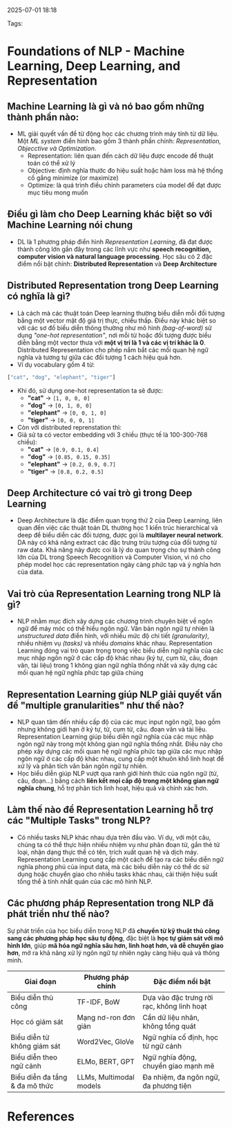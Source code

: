 2025-07-01 18:18


Tags:

# Foundations of NLP - Machine Learning, Deep Learning, and Representation
## Machine Learning là gì và nó bao gồm những thành phần nào:
- ML giải quyết vấn đề từ động học các chương trình máy tính từ dữ liệu. Một *ML system* điển hình bao gồm 3 thành phần chính: *Representation, Objecctive và Optimization*. 
	- Representation: liên quan đến cách dữ liệu được encode để thuật toán có thể xử lý
	- Objective: định nghĩa thước đo hiệu suất hoặc hàm loss mà hệ thống cố gắng minimize (or maximize)
	- Optimize: là quá trình điều chỉnh parameters của model để đạt được mục tiêu mong muốn
## Điều gì làm cho Deep Learning khác biệt so với Machine Learning nói chung
- DL là 1 phương pháp điển hình *Representation Learning*, đã đạt được thành công lớn gần đây trong các lĩnh vực như **speech recognition, computer vision và natural language processing**. Học sâu có 2 đặc điểm nổi bật chính: **Distributed Representation** và **Deep Architecture**
## Distributed Representation trong Deep Learning có nghĩa là gì? 
- Là cách mà các thuật toán Deep learning thường biểu diễn mỗi đối tượng bằng một vector mật độ giá trị thực, chiều thấp. Điều này khác biệt so với các sơ đồ biểu diễn thông thường như mô hình *(bag-of-word)* sử dụng *"one-hot representation"*, nơi mỗi từ hoặc đối tượng được biểu diễn bằng một vector thưa với **một vị trí là 1 và các vị trí khác là 0**. Distributed Representation cho phép nắm bắt các mối quan hệ ngữ nghĩa và tương tự giữa các đối tượng 1 cách hiệu quả hơn.
- Ví dụ vocabulary gồm 4 từ: 
```python
["cat", "dog", "elephant", "tiger"]
```
- Khi đó, sử dụng one-hot representation ta sẽ được:
	- **"cat"** → `[1, 0, 0, 0]`
	- **"dog"** → `[0, 1, 0, 0]`
	- **"elephant"** → `[0, 0, 1, 0]`
	- **"tiger"** → `[0, 0, 0, 1]`
- Còn với distributed reprenstation thì: 
- Giả sử ta có vector embedding với 3 chiều (thực tế là 100-300-768 chiều):
	- **"cat"** → `[0.9, 0.1, 0.4]`    
	- **"dog"** → `[0.85, 0.15, 0.35]`    
	- **"elephant"** → `[0.2, 0.9, 0.7]`
	- **"tiger"** → `[0.8, 0.2, 0.5]`
## Deep Architecture có vai trò gì trong Deep Learning
- Deep Architecture là đặc điểm quan trọng thứ 2 của Deep Learning, liên quan đến việc các thuật toán DL thường học 1 kiến trúc hierarchical và deep để biểu diễn các đối tượng, được gọi là **multilayer neural network**. DA này có khả năng extract các đặc trưng trừu tượng của đối tượng từ raw data. Khả năng này được coi là lý do quan trọng cho sự thành công lớn của DL trong Speech Recognition và Computer Vision, vì nó cho phép model học các representation ngày càng phức tạp và ý nghĩa hơn của data. 
## Vai trò của Representation Learning trong NLP là gì?
- NLP nhằm mục đích xây dựng các chương trình chuyên biệt về ngôn ngữ để máy móc có thể hiểu ngôn ngữ. Văn bản ngôn ngữ tự nhiên là *unstructured data* điển hình, với nhiều mức độ chi tiết *(granularity)*, nhiều nhiệm vụ *(tasks)* và nhiều *domains* khác nhau. Representation Learning đóng vai trò quan trọng trong việc biểu diễn ngữ nghĩa của các mục nhập ngôn ngữ ở các cấp độ khác nhau (ký tự, cụm từ, câu, đoạn văn, tài liệu) trong 1 không gian ngữ nghĩa thống nhất và xây dựng các mối quan hệ ngữ nghĩa phức tạp giữa chúng 
## Representation Learning giúp NLP giải quyết vấn đề "multiple granularities" như thế nào?
- NLP quan tâm đến nhiều cấp độ của các mục input ngôn ngữ, bao gồm nhưng không giới hạn ở ký tự, từ, cụm từ, câu. đoạn văn và tài liệu. Representation Learning giúp biểu diễn ngữ nghĩa của các mục nhập ngôn ngữ này trong một không gian ngữ nghĩa thống nhất. Điều này cho phép xây dựng các mối  quan hệ ngữ nghĩa phức tạp giữa các mục nhập ngôn ngữ ở các cấp độ khác nhau, cung cấp một khuôn khổ linh hoạt để xử lý và phân tích văn bản ngôn ngữ tự nhiên. 
- Học biểu diễn giúp NLP vượt qua ranh giới hình thức của ngôn ngữ (từ, câu, đoạn…) bằng cách **liên kết mọi cấp độ trong một không gian ngữ nghĩa chung**, hỗ trợ phân tích linh hoạt, hiệu quả và chính xác hơn.
## Làm thế nào để Representation Learning hỗ trợ các "Multiple Tasks" trong NLP?
- Có nhiều tasks NLP khác nhau dựa trên đầu vào. Ví dụ, với một câu, chúng ta có thể thực hiện nhiều nhiệm vụ như phân đoạn từ, gắn thẻ từ loại, nhận dạng thực thể có tên, trích xuất quan hệ và dịch máy. Representation Learning cung cấp một cách để tạo ra các biểu diễn ngữ nghĩa phong phú của input data, mà các biểu diễn này có thể dc sử dụng hoặc chuyển giao cho nhiều tasks khác nhau, cải thiện hiệu suất tổng thể à tính nhất quán của các mô hình NLP.
## Các phương pháp Representation trong NLP đã phát triển như thế nào? 
Sự phát triển của học biểu diễn trong NLP đã **chuyển từ kỹ thuật thủ công sang các phương pháp học sâu tự động**, đặc biệt là **học tự giám sát với mô hình lớn**, giúp **mã hóa ngữ nghĩa sâu hơn, linh hoạt hơn, và dễ chuyển giao hơn**, mở ra khả năng xử lý ngôn ngữ tự nhiên ngày càng hiệu quả và thông minh.


| **Giai đoạn**                      | **Phương pháp chính**         | **Đặc điểm nổi bật**                                 |
|-----------------------------------|-------------------------------|------------------------------------------------------|
| Biểu diễn thủ công                 | TF-IDF, BoW                   | Dựa vào đặc trưng rời rạc, không linh hoạt           |
| Học có giám sát                   | Mạng nơ-ron đơn giản          | Cần dữ liệu nhãn, không tổng quát                   |
| Biểu diễn từ không giám sát        | Word2Vec, GloVe               | Ngữ nghĩa cố định, học từ ngữ cảnh                   |
| Biểu diễn theo ngữ cảnh           | ELMo, BERT, GPT               | Ngữ nghĩa động, chuyển giao mạnh mẽ                  |
| Biểu diễn đa tầng & đa mô thức     | LLMs, Multimodal models       | Đa nhiệm, đa ngôn ngữ, đa phương tiện                |

# References
